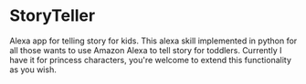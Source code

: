 # StoryTeller
Alexa app for telling story for kids. This alexa skill implemented in python for all those wants to use Amazon Alexa to tell story for toddlers. Currently I have it for princess characters, you're welcome to extend this functionality as you wish. 
